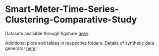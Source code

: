 # Smart-Meter-Time-Series-Clustering-Comparative-Study

Datasets available through figshare [here](https://figshare.com/projects/Smart-Meter-Time-Series-Clustering-Comparative-Study/226320).

Additional plots and tables in respective folders. Details of synthetic data generator [here](https://github.com/yerbles/Smart-Meter-Time-Series-Clustering-Comparative-Study/blob/main/Code/comparativestudycode/syntheticData.py).
